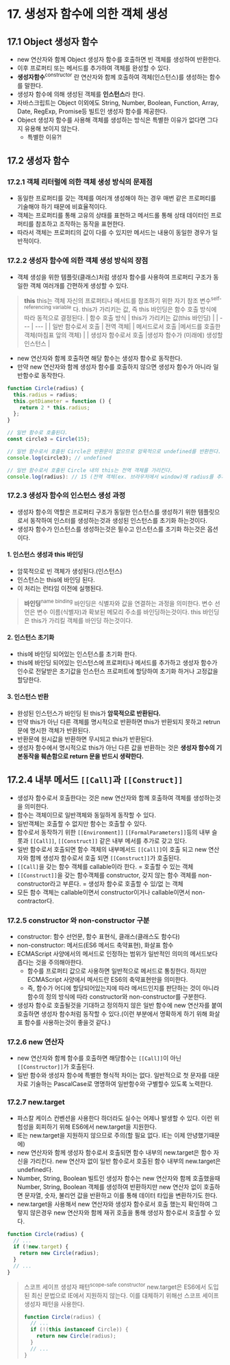 # 17. 생성자 함수에 의한 객체 생성

## 17.1 Object 생성자 함수

- new 연산자와 함께 Object 생성자 함수를 호출하면 빈 객체를 생성하여 반환한다.
- 이후 프로퍼티 또는 메서드를 추가하여 객체를 완성할 수 있다.
- **생성자함수**<sup>constructor</sup> 란 연산자와 함께 호출하여 객체(인스턴스)를 생성하는 함수를 말한다.
- 생성자 함수에 의해 생성된 객체를 **인스턴스**라 한다.
- 자바스크립트는 Object 이외에도 String, Number, Boolean, Function, Array, Date, RegExp, Promise등 빌트인 생성자 함수를 제공한다.
- Object 생성자 함수를 사용해 객체를 생성하는 방식은 특별한 이유가 없다면 그다지 유용해 보이지 않는다.
  - 특별한 이유?!

## 17.2 생성자 함수

### 17.2.1 객체 리터럴에 의한 객체 생성 방식의 문제점

- 동일한 프로퍼티를 갖는 객체를 여러개 생성해야 하는 경우 매번 같은 프로퍼티를 기술해야 하기 때문에 비효율적이다.
- 객체는 프로퍼티를 통해 고유의 상태를 표현하고 메서드롤 통해 상태 데이터인 프로퍼티를 참조하고 조작하는 동작을 표현한다.
- 따라서 객체는 프로퍼티의 값이 다를 수 있지만 메서드는 내용이 동일한 경우가 일반적이다.

### 17.2.2 생성자 함수에 의한 객체 생성 방식의 장점

- 객체 생성을 위한 템플릿(클래스)처럼 생성자 함수를 사용하여 프로퍼티 구조가 동일한 객체 여러개를 간편하게 생성할 수 있다.

> **this**
> this는 객체 자신의 프로퍼티나 메서드를 참조하기 위한 자기 참조 변수<sup>self-referencing variable</sup> 다.
> this가 가리키는 값, 즉 this 바인딩은 함수 호출 방식에 따라 동적으로 결정된다.
> | 함수 호출 방식 | this가 가리키는 값(this 바인딩) |
> | --- | --- |
> | 일반 함수로서 호출 | 전역 객체|
> | 메서드로서 호출 |메서드를 호출한 객체(마침표 앞의 객체) |
> | 생성자 함수로서 호출 |생성자 함수가 (미래에) 생성할 인스턴스 |

- new 연산자와 함께 호출하면 해당 함수는 생성자 함수로 동작한다.
- 만약 new 연산자와 함께 생성자 함수를 호출하지 않으면 생성자 함수가 아니라 일반함수로 동작한다.

```ts
function Circle(radius) {
  this.radius = radius;
  this.getDiameter = function () {
    return 2 * this.radius;
  };
}

// 일반 함수로 호출된다.
const circle3 = Circle(15);

// 일반 함수로서 호출된 Circle은 반환문이 없으므로 암묵적으로 undefined를 반환한다.
console.log(circle3); // undefined

// 일반 함수로서 호출된 Circle 내의 this는 전역 객체를 가리킨다.
console.log(radius): // 15 (전역 객체(ex. 브라우저에서 window)에 radius를 추가한 꼴이 된다.)
```

### 17.2.3 생성자 함수의 인스턴스 생성 과정

- 생성자 함수의 역할은 프로퍼티 구조가 동일한 인스턴스를 생성하기 위한 템플릿으로서 동작하여 인스터를 생성하는것과 생성된 인스턴스를 초기화 하는것이다.
- 생성자 함수가 인스턴스를 생성하는것은 필수고 인스턴스를 초기화 하는것은 옵션이다.

#### 1. 인스턴스 생성과 this 바인딩

- 암묵적으로 빈 객체가 생성된다.(인스턴스)
- 인스턴스는 this에 바인딩 된다.
- 이 처리는 런타임 이전에 실행된다.

> **바인딩**<sup>name binding</sup>
> 바인딩은 식별자와 값을 연결하는 과정을 의미한다. 변수 선언은 변수 이름(식별자)과 확보된 메모리 주소를 바인딩하는것이다.
> this 바인딩은 this가 가리킬 객체를 바인딩 하는것이다.

#### 2. 인스턴스 초기화

- this에 바인딩 되어있는 인스턴스를 초기화 한다.
- this에 바인딩 되어있는 인스턴스에 프로퍼티나 메서드를 추가하고 생성자 함수가 인수로 전달받은 초기값을 인스턴스 프로퍼트에 할당하여 초기화 하거나 고정값을 할당한다.

#### 3. 인스턴스 반환

- 완성된 인스턴스가 바인딩 된 this가 **암묵적으로 반환된다.**
- 만약 this가 아닌 다른 객체를 명시적으로 반환하면 this가 반환되지 못하고 retrun문에 명시한 객체가 반환된다.
- 반환문에 원시값을 반환하면 무시되고 this가 반환된다.
- 생성자 함수에서 명시적으로 this가 아닌 다른 값을 반환하는 것은 **생성자 함수의 기본동작을 훼손함으로 return 문을 반드시 생략한다.**

## 17.2.4 내부 메서드 `[[Call]`과 `[[Construct]]`

- 생성자 함수로서 호출한다는 것은 new 연산자와 함께 호출하여 객체를 생성하는것을 의미한다.
- 함수는 객체이므로 일반객체와 동일하게 동작할 수 있다.
- 일반객체는 호출할 수 없지만 함수는 호출할 수 있다.
- 함수로서 동작하기 위한 `[[Environment]]` `[[FormalParameters]]`등의 내부 슬롯과 `[[Call]]`, `[[Construct]]` 같은 내부 메서를 추가로 갖고 있다.
- 일반 함수로서 호출되면 함수 객체의 내부메서드 `[[Call]]`이 호출 되고 new 연산자와 함께 생성자 함수로서 호출 되면 `[[Construct]]`가 호출된다.
- `[[Call]`을 갖는 함수 객체를 callable이라 한다. = 호출할 수 있는 객체
- `[[Construct]]`을 갖는 함수객체를 constructor, 갖지 않는 함수 객체를 non-constructor라고 부른다. = 생성자 함수로 호출할 수 있/없 는 객체
- 모든 함수 객체는 callable이면서 constructor이거나 callable이면서 non-contractor다.

### 17.2.5 constructor 와 non-constructor 구분

- constructor: 함수 선언문, 함수 표현식, 클래스(클래스도 함수다)
- non-constructor: 메서드(ES6 메서드 축약표현), 화살표 함수
- ECMAScript 사양에서의 메서드로 인정하는 범위가 일반적인 의미의 메서드보다 좁다는 것을 주의해아한다.
  - 함수를 프로퍼티 값으로 사용하면 일반적으로 메서드로 통칭한다. 하지만 ECMAScript 사양에서 메서드란 ES6의 축약표현만을 의미한다.
  - 즉, 함수가 어디에 할당되어있는지에 따라 메서드인지를 판단하는 것이 아니라 함수의 정의 방식에 따라 constructor와 non-constructor를 구분한다.
- 생성자 함수로 호출될것을 기대하고 정의하지 않은 일반 함수에 new 연산자를 붙여 호출하면 생성자 함수처럼 동작할 수 있다.(이런 부분에서 명확하게 하기 위해 화살표 함수를 사용하는것이 좋을것 같다.)

### 17.2.6 new 연산자

- new 연산자와 함께 함수를 호출하면 해당함수는 `[[Call]]`이 아닌 `[[Constructor]]`가 호출된다.
- 일반 함수와 생성자 함수에 특별한 형식적 차이는 없다. 일반적으로 첫 문자를 대문자로 기술하는 PascalCase로 명명하여 일반함수와 구별할수 있도록 노력한다.

### 17.2.7 new.target

- 파스칼 케이스 컨벤션을 사용한다 하더라도 실수는 어제나 발생할 수 있다. 이런 위험성을 회피하기 위해 ES6에서 new.target을 지원한다.
- IE는 new.target을 지원하지 않으므로 주의(할 필요 없다. IE는 이제 안녕했기때문에)
- new 연산자와 함께 생성자 함수로서 호출되면 함수 내부의 new.target은 함수 자신을 가리킨다. new 연산자 없이 일반 함수로서 호출된 함수 내부의 new.target은 undefined다.
- Number, String, Boolean 빌트인 생성자 함수는 new 연산자와 함께 호출했을때 Number, String, Boolean 객체를 생성하여 반환하지만 new 연산자 없이 호출하면 문자열, 숫자, 불리언 값을 반환하고 이를 통해 데이터 타입을 변환하기도 한다.
- new.target을 사용해서 new 연산자와 생성자 함수로서 호출 했는지 확인하여 그렇지 않은경우 new 연산자와 함께 재귀 호출을 통해 생성자 함수로서 호출할 수 있다.

```ts
function Circle(radius) {
  // ...
  if (!new.target) {
    return new Circle(radius);
  }
  // ...
}
```

> 스코프 세이프 생성자 패턴<sup>scope-safe constructor</sup>
> new.target은 ES6에서 도입된 최신 문법으로 IE에서 지원하지 않는다. 이를 대체하기 위해선 스코프 세이프 생성자 패턴을 사용한다.
>
> ```ts
> function Circle(radius) {
>   // ...
>   if (!(this instanceof Circle)) {
>     return new Circle(radius);
>   }
>   // ...
> }
> ```
